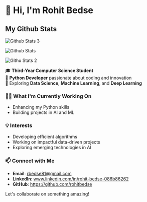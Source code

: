 # 👋 Hi, I'm Rohit Bedse

## My Github Stats

![Github Stats 3](https://github-readme-stats.vercel.app/api?username=rohitbedse)

![Github Stats](https://github-readme-streak-stats.herokuapp.com/?user=rohitbedse)

![Githu Stats 2](https://github-readme-stats.vercel.app/api/top-langs/?username=rohitbedse)

🎓 **Third-Year Computer Science Student**  
🐍 **Python Developer** passionate about coding and innovation  
🌱 Exploring **Data Science**, **Machine Learning**, and **Deep Learning**  

### 👨‍💻 What I'm Currently Working On  
- Enhancing my Python skills 
- Building projects in AI and ML  

### 💡 Interests  
- Developing efficient algorithms  
- Working on impactful data-driven projects  
- Exploring emerging technologies in AI  

### 📫 Connect with Me  
- **Email**: rbedse81@gmail.com
- **LinkedIn**: www.linkedin.com/in/rohit-bedse-086b86262
- **GitHub**: https://github.com/rohitbedse

Let's collaborate on something amazing!



<!--
**rohitbedse/rohitbedse** is a ✨ _special_ ✨ repository because its `README.md` (this file) appears on your GitHub profile.

Here are some ideas to get you started:

- 🔭 I’m currently working on ...
- 🌱 I’m currently learning ...
- 👯 I’m looking to collaborate on ...
- 🤔 I’m looking for help with ...
- 💬 Ask me about ...
- 📫 How to reach me: ...
- 😄 Pronouns: ...
- ⚡ Fun fact: ...
-->
